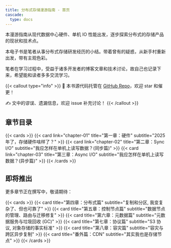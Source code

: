 ```yaml
---
title: 分布式存储漫游指南 - 首页
cascade:
  type: docs
---
```


本漫游指南从现代数据中心硬件、单机 IO 性能出发，逐步探索分布式的存储产品的现状和技术点。

本电子书是笔者从事分布式存储研发经历的小结。带着曾有的疑惑，从新手村重新出发，带有主观色彩。

笔者在学习过程中，受益于诸多开发者的博客文章和技术讨论，故自己也记录下来，希望能和读者多多交流学习。

{{< callout type="info" >}}
📖 本书源代码托管在 [GitHub Repo](https://github.com/sptuan/dist-storage-memo)，欢迎 star 和催更！

✍️ 文中的谬误、遗漏信息，欢迎 issue 补充讨论！
{{< /callout >}}

## 章节目录

{{< cards >}}
  {{< card link="chapter-01" title="第一章：硬件" subtitle="2025年了，存储硬件啥样了？" >}}
  {{< card link="chapter-02" title="第二章：Sync I/O" subtitle="我应怎样在单机上读写数据？(同步篇)" >}}
  {{< card link="chapter-03" title="第三章：Async I/O" subtitle="我应怎样在单机上读写数据？(异步篇)" >}}
{{< /cards >}}

## 即将推出

更多章节正在撰写中，敬请期待：

{{< cards >}}
  {{< card title="第四章：分布式篇" subtitle="复制和分区, 我变复杂了、但也可靠了" >}}
  {{< card title="第五章：控制节点篇" subtitle="数据节点的管理、路由与迁移修复" >}}
  {{< card title="第六章：元数据篇" subtitle="元数据服务与垃圾回收 (GC)" >}}
  {{< card title="第七章：协议篇" subtitle="S3 协议, 对象存储的事实标准" >}}
  {{< card title="第八章：容灾篇" subtitle="容灾与跨区异步复制" >}}
  {{< card title="番外篇：CDN" subtitle="其实我也是存储节点" >}}
{{< /cards >}}